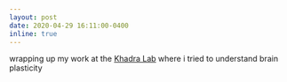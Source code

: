 ```yaml
---
layout: post
date: 2020-04-29 16:11:00-0400
inline: true
---
```


wrapping up my work at the <a href = "https://www.medicine.mcgill.ca/physio/khadralab/">Khadra Lab</a> where i tried to understand brain plasticity
